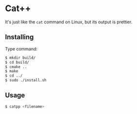 # Cat++
It's just like the `cat` command on Linux, but its output is prettier.

## Installing
Type command:
```bash
$ mkdir build/
$ cd build/
$ cmake ..
$ make
$ cd ../
$ sudo ./install.sh
```

## Usage
```bash
$ catpp <filename>
```

